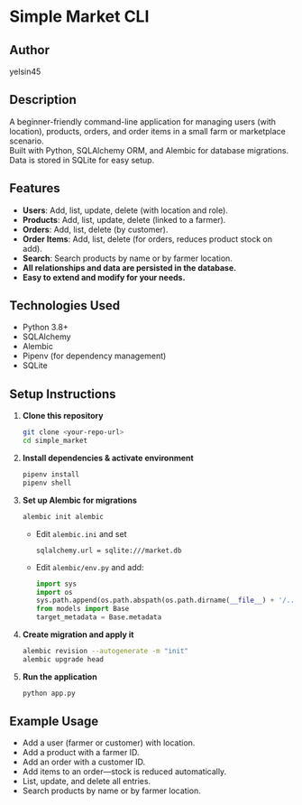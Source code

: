 # Simple Market CLI

## Author
yelsin45

## Description
A beginner-friendly command-line application for managing users (with location), products, orders, and order items in a small farm or marketplace scenario.  
Built with Python, SQLAlchemy ORM, and Alembic for database migrations.  
Data is stored in SQLite for easy setup.

## Features

- **Users**: Add, list, update, delete (with location and role).
- **Products**: Add, list, update, delete (linked to a farmer).
- **Orders**: Add, list, delete (by customer).
- **Order Items**: Add, list, delete (for orders, reduces product stock on add).
- **Search**: Search products by name or by farmer location.
- **All relationships and data are persisted in the database.**
- **Easy to extend and modify for your needs.**

## Technologies Used

- Python 3.8+
- SQLAlchemy
- Alembic
- Pipenv (for dependency management)
- SQLite

## Setup Instructions

1. **Clone this repository**  
   ```sh
   git clone <your-repo-url>
   cd simple_market
   ```

2. **Install dependencies & activate environment**  
   ```sh
   pipenv install
   pipenv shell
   ```

3. **Set up Alembic for migrations**  
   ```sh
   alembic init alembic
   ```
   - Edit `alembic.ini` and set  
     ```
     sqlalchemy.url = sqlite:///market.db
     ```
   - Edit `alembic/env.py` and add:
     ```python
     import sys
     import os
     sys.path.append(os.path.abspath(os.path.dirname(__file__) + '/../'))
     from models import Base
     target_metadata = Base.metadata
     ```

4. **Create migration and apply it**  
   ```sh
   alembic revision --autogenerate -m "init"
   alembic upgrade head
   ```

5. **Run the application**  
   ```sh
   python app.py
   ```

## Example Usage

- Add a user (farmer or customer) with location.
- Add a product with a farmer ID.
- Add an order with a customer ID.
- Add items to an order—stock is reduced automatically.
- List, update, and delete all entries.
- Search products by name or by farmer location.

